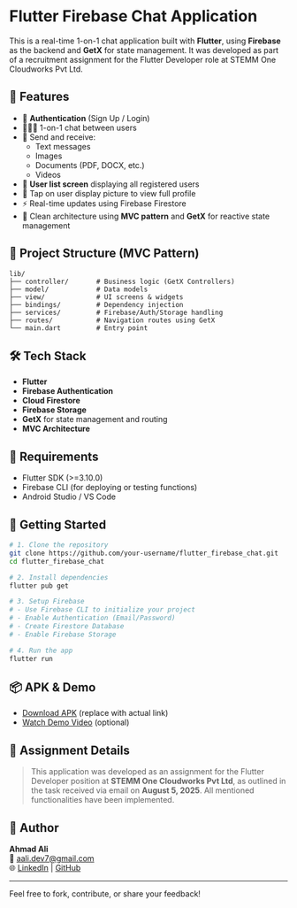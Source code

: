 # Flutter Firebase Chat Application

This is a real-time 1-on-1 chat application built with **Flutter**, using **Firebase** as the backend and **GetX** for state management. It was developed as part of a recruitment assignment for the Flutter Developer role at STEMM One Cloudworks Pvt Ltd.

## 📱 Features

- 🔐 **Authentication** (Sign Up / Login)
- 🧑‍🤝‍🧑 1-on-1 chat between users
- 💬 Send and receive:
  - Text messages
  - Images
  - Documents (PDF, DOCX, etc.)
  - Videos
- 📇 **User list screen** displaying all registered users
- 👤 Tap on user display picture to view full profile
- ⚡ Real-time updates using Firebase Firestore
- 🎯 Clean architecture using **MVC pattern** and **GetX** for reactive state management

## 📂 Project Structure (MVC Pattern)
```
lib/
├── controller/       # Business logic (GetX Controllers)
├── model/            # Data models
├── view/             # UI screens & widgets
├── bindings/         # Dependency injection
├── services/         # Firebase/Auth/Storage handling
├── routes/           # Navigation routes using GetX
└── main.dart         # Entry point
```

## 🛠️ Tech Stack

- **Flutter**
- **Firebase Authentication**
- **Cloud Firestore**
- **Firebase Storage**
- **GetX** for state management and routing
- **MVC Architecture**

## 🔑 Requirements

- Flutter SDK (>=3.10.0)
- Firebase CLI (for deploying or testing functions)
- Android Studio / VS Code

## 🚀 Getting Started

```bash
# 1. Clone the repository
git clone https://github.com/your-username/flutter_firebase_chat.git
cd flutter_firebase_chat

# 2. Install dependencies
flutter pub get

# 3. Setup Firebase
# - Use Firebase CLI to initialize your project
# - Enable Authentication (Email/Password)
# - Create Firestore Database
# - Enable Firebase Storage

# 4. Run the app
flutter run
```

## 📦 APK & Demo

- [Download APK](https://your-apk-link.com) (replace with actual link)
- [Watch Demo Video](https://your-demo-link.com) (optional)

## 📧 Assignment Details

> This application was developed as an assignment for the Flutter Developer position at **STEMM One Cloudworks Pvt Ltd**, as outlined in the task received via email on **August 5, 2025**. All mentioned functionalities have been implemented.

## 👤 Author

**Ahmad Ali**  
📧 [aali.dev7@gmail.com](mailto:aali.dev7@gmail.com)  
🌐 [LinkedIn](https://www.linkedin.com/in/your-profile) | [GitHub](https://github.com/your-username)

---

Feel free to fork, contribute, or share your feedback!